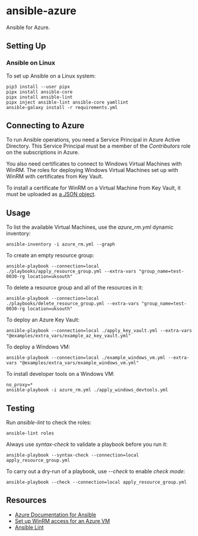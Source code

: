 # ansible-azure

Ansible for Azure.

## Setting Up

### Ansible on Linux

To set up Ansible on a Linux system:

    pip3 install --user pipx
    pipx install ansible-core
    pipx install ansible-lint
    pipx inject ansible-lint ansible-core yamllint
    ansible-galaxy install -r requirements.yml

## Connecting to Azure

To run Ansible operations, you need a Service Principal in Azure Active Directory. This Service Principal must be a member of the *Contributors* role on the subscriptions in Azure.

You also need certificates to connect to Windows Virtual Machines with WinRM. The roles for deploying Windows Virtual Machines set up with WinRM with certificates from Key Vault.

To install a certificate for WinRM on a Virtual Machine from Key Vault, it must be uploaded as [a JSON object](https://docs.microsoft.com/en-us/javascript/api/@azure/arm-compute/winrmlistener?view=azure-node-latest).

## Usage

To list the available Virtual Machines, use the *azure_rm.yml* dynamic inventory:

    ansible-inventory -i azure_rm.yml --graph

To create an empty resource group:

    ansible-playbook --connection=local ./playbooks/apply_resource_group.yml --extra-vars "group_name=test-0030-rg location=uksouth"

To delete a resource group and all of the resources in it:

    ansible-playbook --connection=local ./playbooks/delete_resource_group.yml --extra-vars "group_name=test-0030-rg location=uksouth"

To deploy an Azure Key Vault:

    ansible-playbook --connection=local ./apply_key_vault.yml --extra-vars "@examples/extra_vars/example_az_key_vault.yml"

To deploy a Windows VM:

    ansible-playbook --connection=local ./example_windows_vm.yml --extra-vars "@examples/extra_vars/example_windows_vm.yml"

To install developer tools on a Windows VM:

    no_proxy=*
    ansible-playbook -i azure_rm.yml ./apply_windows_devtools.yml

## Testing

Run *ansible-lint* to check the roles:

    ansible-lint roles

Always use *syntax-check* to validate a playbook before you run it:

    ansible-playbook --syntax-check --connection=local apply_resource_group.yml

To carry out a dry-run of a playbook, use *--check* to enable *check mode*:

    ansible-playbook --check --connection=local apply_resource_group.yml

## Resources

- [Azure Documentation for Ansible](https://docs.microsoft.com/en-us/azure/developer/ansible/)
- [Set up WinRM access for an Azure VM](https://docs.microsoft.com/en-us/azure/virtual-machines/windows/winrm)
- [Ansible Lint](https://ansible-lint.readthedocs.io/en/latest/usage.html)
